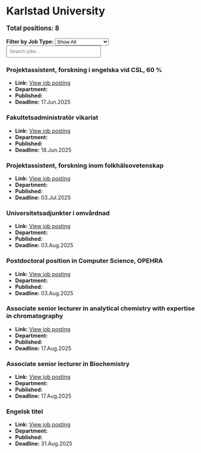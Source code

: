 # Karlstad University
<p style="font-size: 1.2em; font-weight: bold;">Total positions: 8</p>


<div id="filters" style="margin: 1em 0;">
  <label for="filterType"><strong>Filter by Job Type:</strong></label>
  <select id="filterType" style="margin-right: 1em;">
    <option value="">Show All</option>
    <option value="PhD">PhD</option>
    <option value="Postdoc/Researcher">Postdoc/Researcher</option>
    <option value="Lecturer/Professor">Lecturer/Professor</option>
    <option value="Research Engineer">Research Engineer</option>    
    <option value="Other">Other</option>
  </select>
  <input type="text" id="jobFilter" placeholder="Search jobs..." style="padding: 0.5em; width: 50%;">
</div>

<div id="jobList">
<div class="job" data-type="None" style="margin-bottom: 1.5em;">

</div>

<div class="job" data-type="Other" style="margin-bottom: 1.5em;">
<h3>Projektassistent, forskning i engelska vid CSL, 60 %</h3>

- **Link:** [View job posting](https://kau.varbi.com/en/what:job/jobID:832392/iframeEmbedded:0/where:4)
- **Department:** 
- **Published:** 
- **Deadline:** 17.Jun.2025

</div>

<div class="job" data-type="Other" style="margin-bottom: 1.5em;">
<h3>Fakultetsadministratör vikariat</h3>

- **Link:** [View job posting](https://kau.varbi.com/en/what:job/jobID:831480/iframeEmbedded:0/where:4)
- **Department:** 
- **Published:** 
- **Deadline:** 18.Jun.2025

</div>

<div class="job" data-type="Other" style="margin-bottom: 1.5em;">
<h3>Projektassistent, forskning inom folkhälsovetenskap</h3>

- **Link:** [View job posting](https://kau.varbi.com/en/what:job/jobID:836531/iframeEmbedded:0/where:4)
- **Department:** 
- **Published:** 
- **Deadline:** 03.Jul.2025

</div>

<div class="job" data-type="Other" style="margin-bottom: 1.5em;">
<h3>Universitetsadjunkter i omvårdnad</h3>

- **Link:** [View job posting](https://kau.varbi.com/en/what:job/jobID:835735/iframeEmbedded:0/where:4)
- **Department:** 
- **Published:** 
- **Deadline:** 03.Aug.2025

</div>

<div class="job" data-type="Postdoc/Researcher" style="margin-bottom: 1.5em;">
<h3>Postdoctoral position in Computer Science, OPEHRA</h3>

- **Link:** [View job posting](https://kau.varbi.com/en/what:job/jobID:822208/iframeEmbedded:0/where:4)
- **Department:** 
- **Published:** 
- **Deadline:** 03.Aug.2025

</div>

<div class="job" data-type="Lecturer/Professor" style="margin-bottom: 1.5em;">
<h3>Associate senior lecturer in analytical chemistry with expertise in chromatography</h3>

- **Link:** [View job posting](https://kau.varbi.com/en/what:job/jobID:793503/iframeEmbedded:0/where:4)
- **Department:** 
- **Published:** 
- **Deadline:** 17.Aug.2025

</div>

<div class="job" data-type="Lecturer/Professor" style="margin-bottom: 1.5em;">
<h3>Associate senior lecturer in Biochemistry</h3>

- **Link:** [View job posting](https://kau.varbi.com/en/what:job/jobID:793506/iframeEmbedded:0/where:4)
- **Department:** 
- **Published:** 
- **Deadline:** 17.Aug.2025

</div>

<div class="job" data-type="Other" style="margin-bottom: 1.5em;">
<h3>Engelsk titel</h3>

- **Link:** [View job posting](https://kau.varbi.com/en/what:job/jobID:837792/iframeEmbedded:0/where:4)
- **Department:** 
- **Published:** 
- **Deadline:** 31.Aug.2025
</div></div>

<script>
document.addEventListener("DOMContentLoaded", function () {
  const typeSelect = document.getElementById('filterType');
  const textInput = document.getElementById('jobFilter');
  const jobBlocks = document.querySelectorAll('.job');

  function updateDisplay() {
    const selected = typeSelect.value.toLowerCase();
    const query = textInput.value.toLowerCase();

    jobBlocks.forEach(job => {
      const jobType = (job.dataset.type || "").toLowerCase();
      const matchesType = !selected || jobType === selected;
      const matchesQuery = job.textContent.toLowerCase().includes(query);
      job.style.display = (matchesType && matchesQuery) ? '' : 'none';
    });
  }

  typeSelect.addEventListener('change', updateDisplay);
  textInput.addEventListener('input', updateDisplay);
});
</script>
